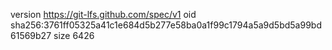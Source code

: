 version https://git-lfs.github.com/spec/v1
oid sha256:3761ff05325a41c1e684d5b277e58ba0a1f99c1794a5a9d5bd5a99bd61569b27
size 6426
